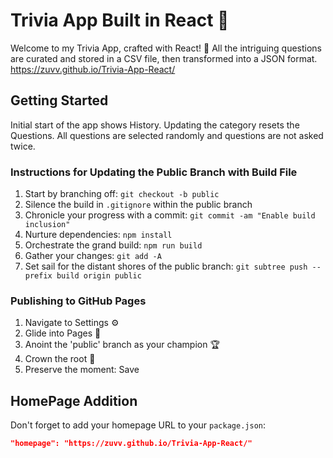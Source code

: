 # Trivia App Built in React 🧠
Welcome to my Trivia App, crafted with React! 🚀
All the intriguing questions are curated and stored in a CSV file, then transformed into a JSON format.
https://zuvv.github.io/Trivia-App-React/

## Getting Started
Initial start of the app shows History.
Updating the category resets the Questions.
All questions are selected randomly and questions are not asked twice.

### Instructions for Updating the Public Branch with Build File
1. Start by branching off: `git checkout -b public`
2. Silence the build in `.gitignore` within the public branch
3. Chronicle your progress with a commit: `git commit -am "Enable build inclusion"`
4. Nurture dependencies: `npm install`
5. Orchestrate the grand build: `npm run build`
6. Gather your changes: `git add -A`
7. Set sail for the distant shores of the public branch: `git subtree push --prefix build origin public`

### Publishing to GitHub Pages
1. Navigate to Settings ⚙️
2. Glide into Pages 📑
3. Anoint the 'public' branch as your champion 🏆
4. Crown the root 🌱
5. Preserve the moment: Save

## HomePage Addition
Don't forget to add your homepage URL to your `package.json`:
```json
"homepage": "https://zuvv.github.io/Trivia-App-React/"
